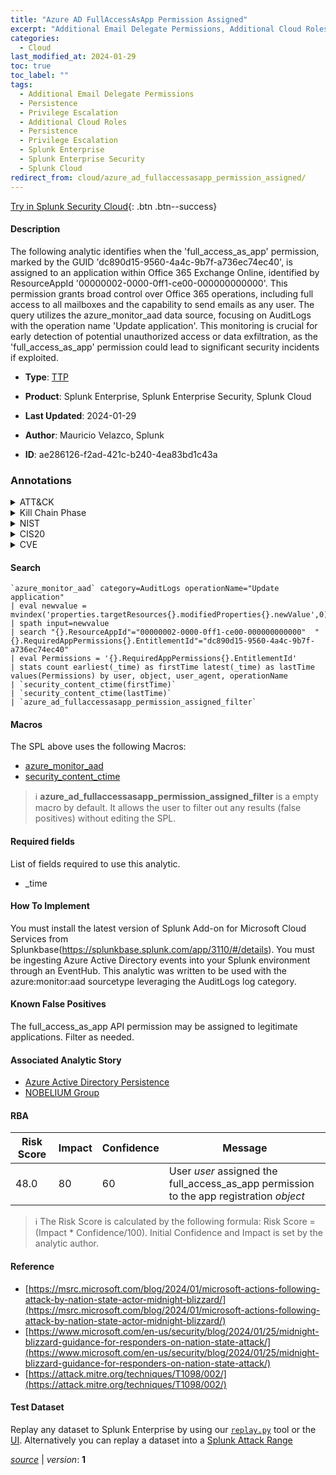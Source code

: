 ```yaml
---
title: "Azure AD FullAccessAsApp Permission Assigned"
excerpt: "Additional Email Delegate Permissions, Additional Cloud Roles"
categories:
  - Cloud
last_modified_at: 2024-01-29
toc: true
toc_label: ""
tags:
  - Additional Email Delegate Permissions
  - Persistence
  - Privilege Escalation
  - Additional Cloud Roles
  - Persistence
  - Privilege Escalation
  - Splunk Enterprise
  - Splunk Enterprise Security
  - Splunk Cloud
redirect_from: cloud/azure_ad_fullaccessasapp_permission_assigned/
---
```




[Try in Splunk Security Cloud](https://www.splunk.com/en_us/cyber-security.html){: .btn .btn--success}

#### Description

The following analytic identifies when the &#39;full_access_as_app&#39; permission, marked by the GUID &#39;dc890d15-9560-4a4c-9b7f-a736ec74ec40&#39;, is assigned to an application within Office 365 Exchange Online, identified by ResourceAppId &#39;00000002-0000-0ff1-ce00-000000000000&#39;. This permission grants broad control over Office 365 operations, including full access to all mailboxes and the capability to send emails as any user. The query utilizes the azure_monitor_aad data source, focusing on AuditLogs with the operation name &#39;Update application&#39;. This monitoring is crucial for early detection of potential unauthorized access or data exfiltration, as the &#39;full_access_as_app&#39; permission could lead to significant security incidents if exploited.

- **Type**: [TTP](https://github.com/splunk/security_content/wiki/Detection-Analytic-Types)
- **Product**: Splunk Enterprise, Splunk Enterprise Security, Splunk Cloud

- **Last Updated**: 2024-01-29
- **Author**: Mauricio Velazco, Splunk
- **ID**: ae286126-f2ad-421c-b240-4ea83bd1c43a

### Annotations
<details>
  <summary>ATT&CK</summary>

<div markdown="1">

#### [ATT&CK](https://attack.mitre.org/)

| ID          | Technique   | Tactic         |
| ----------- | ----------- |--------------- |
| [T1098.002](https://attack.mitre.org/techniques/T1098/002/) | Additional Email Delegate Permissions | Persistence, Privilege Escalation |

| [T1098.003](https://attack.mitre.org/techniques/T1098/003/) | Additional Cloud Roles | Persistence, Privilege Escalation |

</div>
</details>


<details>
  <summary>Kill Chain Phase</summary>

<div markdown="1">

* Installation
* Exploitation


</div>
</details>


<details>
  <summary>NIST</summary>

<div markdown="1">

* DE.CM



</div>
</details>

<details>
  <summary>CIS20</summary>

<div markdown="1">

* CIS 10



</div>
</details>

<details>
  <summary>CVE</summary>

<div markdown="1">


</div>
</details>


#### Search

```
`azure_monitor_aad` category=AuditLogs operationName="Update application"  
| eval newvalue = mvindex('properties.targetResources{}.modifiedProperties{}.newValue',0) 
| spath input=newvalue  
| search "{}.ResourceAppId"="00000002-0000-0ff1-ce00-000000000000"  "{}.RequiredAppPermissions{}.EntitlementId"="dc890d15-9560-4a4c-9b7f-a736ec74ec40" 
| eval Permissions = '{}.RequiredAppPermissions{}.EntitlementId' 
| stats count earliest(_time) as firstTime latest(_time) as lastTime values(Permissions) by user, object, user_agent, operationName 
| `security_content_ctime(firstTime)` 
| `security_content_ctime(lastTime)` 
| `azure_ad_fullaccessasapp_permission_assigned_filter`
```

#### Macros
The SPL above uses the following Macros:
* [azure_monitor_aad](https://github.com/splunk/security_content/blob/develop/macros/azure_monitor_aad.yml)
* [security_content_ctime](https://github.com/splunk/security_content/blob/develop/macros/security_content_ctime.yml)

> :information_source:
> **azure_ad_fullaccessasapp_permission_assigned_filter** is a empty macro by default. It allows the user to filter out any results (false positives) without editing the SPL.



#### Required fields
List of fields required to use this analytic.
* _time



#### How To Implement
You must install the latest version of Splunk Add-on for Microsoft Cloud Services from Splunkbase(https://splunkbase.splunk.com/app/3110/#/details). You must be ingesting Azure Active Directory events into your Splunk environment through an EventHub. This analytic was written to be used with the azure:monitor:aad sourcetype leveraging the AuditLogs log category.
#### Known False Positives
The full_access_as_app API permission may be assigned to legitimate applications. Filter as needed.

#### Associated Analytic Story
* [Azure Active Directory Persistence](/stories/azure_active_directory_persistence)
* [NOBELIUM Group](/stories/nobelium_group)




#### RBA

| Risk Score  | Impact      | Confidence   | Message      |
| ----------- | ----------- |--------------|--------------|
| 48.0 | 80 | 60 | User $user$ assigned the full_access_as_app permission to the app registration $object$ |


> :information_source:
> The Risk Score is calculated by the following formula: Risk Score = (Impact * Confidence/100). Initial Confidence and Impact is set by the analytic author.


#### Reference

* [https://msrc.microsoft.com/blog/2024/01/microsoft-actions-following-attack-by-nation-state-actor-midnight-blizzard/](https://msrc.microsoft.com/blog/2024/01/microsoft-actions-following-attack-by-nation-state-actor-midnight-blizzard/)
* [https://www.microsoft.com/en-us/security/blog/2024/01/25/midnight-blizzard-guidance-for-responders-on-nation-state-attack/](https://www.microsoft.com/en-us/security/blog/2024/01/25/midnight-blizzard-guidance-for-responders-on-nation-state-attack/)
* [https://attack.mitre.org/techniques/T1098/002/](https://attack.mitre.org/techniques/T1098/002/)



#### Test Dataset
Replay any dataset to Splunk Enterprise by using our [`replay.py`](https://github.com/splunk/attack_data#using-replaypy) tool or the [UI](https://github.com/splunk/attack_data#using-ui).
Alternatively you can replay a dataset into a [Splunk Attack Range](https://github.com/splunk/attack_range#replay-dumps-into-attack-range-splunk-server)




[*source*](https://github.com/splunk/security_content/tree/develop/detections/cloud/azure_ad_fullaccessasapp_permission_assigned.yml) \| *version*: **1**